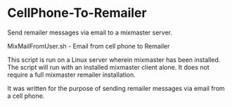 # CellPhone-To-Remailer

Send remailer messages via email to a mixmaster server.

MixMailFromUser.sh - Email from cell phone to Remailer

This script is run on a Linux server wherein mixmaster has
been installed.  The script will run with an installed
mixmaster client alone.  It does not require a full mixmaster
remailer installation.

It was written for the purpose of sending remailer messages via
email from a cell phone.

